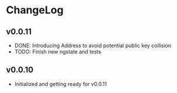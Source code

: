 # ChangeLog

## v0.0.11

- DONE: Introducing Address to avoid potential public key collision 
- TODO: Finish new ngstate and tests

## v0.0.10

- Initialized and getting ready for v0.0.11
